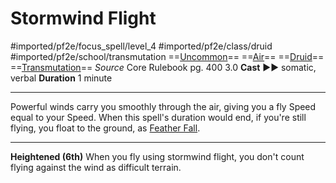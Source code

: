# Stormwind Flight
#imported/pf2e/focus_spell/level_4 #imported/pf2e/class/druid #imported/pf2e/school/transmutation 
==[Uncommon](uncommon.md)== ==[Air](air.md)== ==[Druid](rules/traits/druid.md)== ==[Transmutation](transmutation.md)==
*Source* Core Rulebook pg. 400 3.0
**Cast** ►► somatic, verbal
**Duration** 1 minute

---
Powerful winds carry you smoothly through the air, giving you a fly Speed equal to your Speed. When this spell's duration would end, if you're still flying, you float to the ground, as [Feather Fall](../../Arcane_Tradition/Level%201/Feather%20Fall.md).

<hr>

**Heightened (6th)** When you fly using stormwind flight, you don't count flying against the wind as difficult terrain.